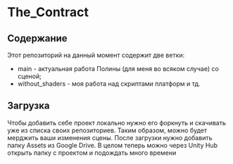 # The_Contract
## Содержание
Этот репозиторий на данный момент содержит две ветки:
- main - актуальная работа Полины (для меня во всяком случае) со сценой;
- without_shaders - моя работа над скриптами платформ и тд.
## Загрузка
Чтобы добавить себе проект локально нужно его форкнуть и скачивать уже из списка своих репозиториев.
Таким образом, можно будет мерджить ваши изменения сцены.
После загрузки нужно добавить папку Assets из Google Drive.
В целом теперь можно через Unity Hub открыть папку с проектом и подождать много времени